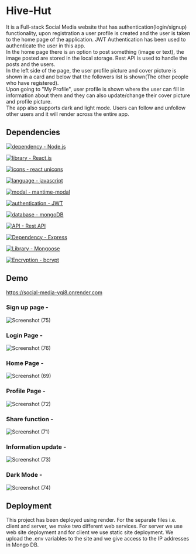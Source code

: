 # Hive-Hut

It is a Full-stack Social Media website that has authentication(login/signup) functionality, 
upon registration a user profile is created and the user is taken to the home page of the application.
JWT Authentication has been used to authenticate the user in this app.<br>
In the home page there is an option to post something (image or text), the image posted are stored in 
the local storage. Rest API is used to handle the posts and the users. 
<br>In the left side of the page, the user profile picture and cover picture is shown 
in a card and below that the followers list is shown(The other people who have registered).<br>
Upon going to "My Profile", user profile is shown where the user can fill in information about them
and they can also update/change their cover picture and profile picture.<br>
The app also supports dark and light mode.
Users can follow and unfollow other users and it will render across the entire app.


## Dependencies

[![dependency - Node.js](https://img.shields.io/static/v1?label=dependency&message=Node.js&color=%23F7E152)](https://nodejs.org/en/)  

[![library - React.js](https://img.shields.io/static/v1?label=library&message=React.js&color=%2352F7BA)](https://reactjs.org/)    

[![icons - react unicons](https://img.shields.io/static/v1?label=icons&message=react+unicons&color=%2352C2F7)](https://iconscout.com/icons?gclid=CjwKCAiAwc-dBhA7EiwAxPRylPC3t-9e5BD0qGYYpi6p8e1Ub8JHd18hqx4h0iwB_KswYTnXbAj2iRoCLboQAvD_BwE)      

[![language - javascript](https://img.shields.io/static/v1?label=language&message=javascript&color=%23EEF752)](https://www.javascript.com/)

[![modal - mantime-modal](https://img.shields.io/static/v1?label=modal&message=mantime-modal&color=%23F76F52)](https://mantine.dev/core/modal/)       

[![authentication - JWT](https://img.shields.io/static/v1?label=authentication&message=JWT&color=%23F7525B)](https://jwt.io/introduction)       

[![database - mongoDB](https://img.shields.io/static/v1?label=database&message=mongoDB&color=%23F7525B)](https://www.mongodb.com/home)        

[![API - Rest API](https://img.shields.io/static/v1?label=API&message=Rest+API&color=%237DCEA0)](https://restfulapi.net/)

[![Dependency - Express](https://img.shields.io/static/v1?label=Dependency&message=Express&color=%23F39C12)](https://expressjs.com/)

[![Library - Mongoose](https://img.shields.io/static/v1?label=Library&message=Mongoose&color=%233498DB+)](https://mongoosejs.com/)

[![Encryption - bcrypt](https://img.shields.io/static/v1?label=Encryption&message=bcrypt&color=%235DADE2)](https://www.npmjs.com/package/bcrypt)




## Demo

https://social-media-yqi8.onrender.com


### Sign up page - 

![Screenshot (75)](https://user-images.githubusercontent.com/64829176/210399419-9e7dd58d-955e-4121-aed5-14b062c7b045.png)


### Login Page - 

![Screenshot (76)](https://user-images.githubusercontent.com/64829176/210399512-3dc46f3d-a20f-4d74-b38f-6346f0aab141.png)


### Home Page - 

![Screenshot (69)](https://user-images.githubusercontent.com/64829176/210399756-8dc3d642-e40a-4abf-ae12-3a9dbf4ad68a.png)


### Profile Page - 

![Screenshot (72)](https://user-images.githubusercontent.com/64829176/210399895-6a915ace-0917-4407-9a97-146efa961c60.png)


### Share function - 

![Screenshot (71)](https://user-images.githubusercontent.com/64829176/210400002-e223f47a-733c-4906-80b6-bcf32fad3532.png)


### Information update -

![Screenshot (73)](https://user-images.githubusercontent.com/64829176/210400338-0b66ac47-2091-42bd-9502-3e80c8f7d087.png)


### Dark Mode - 

![Screenshot (74)](https://user-images.githubusercontent.com/64829176/210400615-c2396116-cdc7-4c61-9125-a325fc24dab8.png)



## Deployment

This project has been deployed using render.
For the separate files i.e. client and server, we make two different web services.
For server we use web site deployment and for client we use static site 
deployment.
We upload the .env variables to the site and we give access to the IP addresses in 
Mongo DB.








